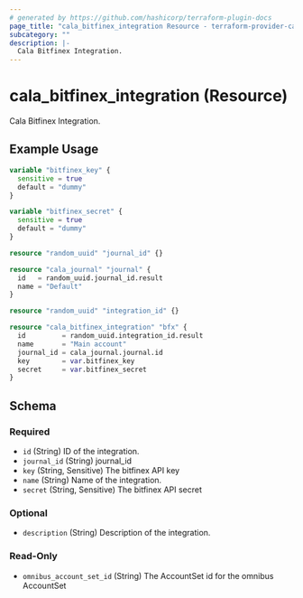 ```yaml
---
# generated by https://github.com/hashicorp/terraform-plugin-docs
page_title: "cala_bitfinex_integration Resource - terraform-provider-cala"
subcategory: ""
description: |-
  Cala Bitfinex Integration.
---
```


# cala_bitfinex_integration (Resource)

Cala Bitfinex Integration.

## Example Usage

```terraform
variable "bitfinex_key" {
  sensitive = true
  default = "dummy"
}

variable "bitfinex_secret" {
  sensitive = true
  default = "dummy"
}

resource "random_uuid" "journal_id" {}

resource "cala_journal" "journal" {
  id   = random_uuid.journal_id.result
  name = "Default"
}

resource "random_uuid" "integration_id" {}

resource "cala_bitfinex_integration" "bfx" {
  id         = random_uuid.integration_id.result
  name       = "Main account"
  journal_id = cala_journal.journal.id
  key        = var.bitfinex_key
  secret     = var.bitfinex_secret
}
```

<!-- schema generated by tfplugindocs -->
## Schema

### Required

- `id` (String) ID of the integration.
- `journal_id` (String) journal_id
- `key` (String, Sensitive) The bitfinex API key
- `name` (String) Name of the integration.
- `secret` (String, Sensitive) The bitfinex API secret

### Optional

- `description` (String) Description of the integration.

### Read-Only

- `omnibus_account_set_id` (String) The AccountSet id for the omnibus AccountSet
